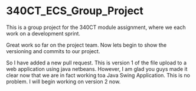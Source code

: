 # 340CT_ECS_Group_Project
This is a group project for the 340CT module assignment, where we each work on a development sprint.

Great work so far on the project team. Now lets begin to show the versioning and commits to our project. 

So I have added a new pull request. This is version 1 of the file upload to a web application using java netbeans. However, I am glad you guys made it clear now that we are in fact working toa Java Swing Application. This is no problem. I will begin working on version 2 now. 
